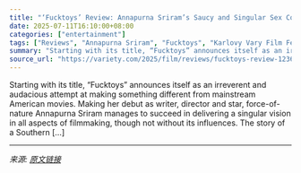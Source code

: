 ```yaml
---
title: "‘Fucktoys’ Review: Annapurna Sriram’s Saucy and Singular Sex Comedy Tests the Limits of Good Taste"
date: 2025-07-11T16:10:00+08:00
categories: ["entertainment"]
tags: ["Reviews", "Annapurna Sriram", "Fucktoys", "Karlovy Vary Film Festival", "KVIFF 2025", "SXSW"]
summary: "Starting with its title, “Fucktoys” announces itself as an irreverent and audacious attempt at making something different from mainstream American movies. Making her debut as writer, director and star"
source_url: "https://variety.com/2025/film/reviews/fucktoys-review-1236453310/"
---
```


Starting with its title, “Fucktoys” announces itself as an irreverent and audacious attempt at making something different from mainstream American movies. Making her debut as writer, director and star, force-of-nature Annapurna Sriram manages to succeed in delivering a singular vision in all aspects of filmmaking, though not without its influences. The story of a Southern [&#8230;]

---

*来源: [原文链接](https://variety.com/2025/film/reviews/fucktoys-review-1236453310/)*
